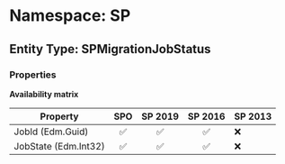 # Namespace: SP

## Entity Type: SPMigrationJobStatus

### Properties

**Availability matrix**

Property | SPO | SP 2019 | SP 2016 | SP 2013
----------|:---:|:-------:|:-------:|:-------
JobId (Edm.Guid) | ✅ | ✅ | ✅ | ❌
JobState (Edm.Int32) | ✅ | ✅ | ✅ | ❌